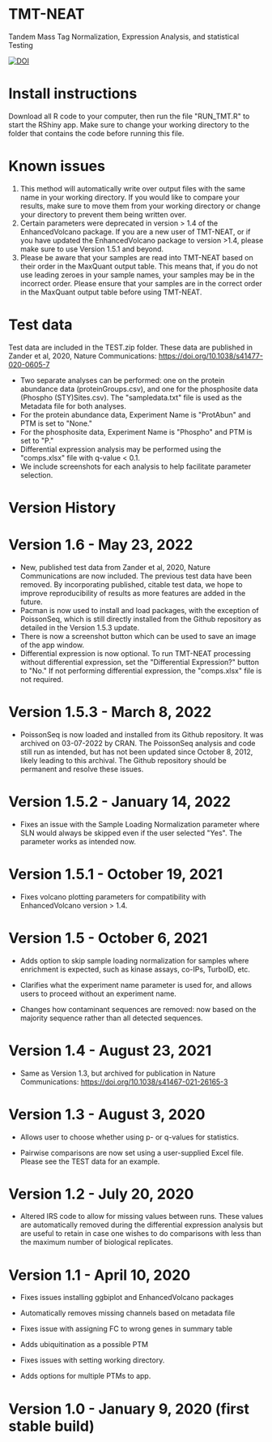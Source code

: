# TMT-NEAT
Tandem Mass Tag Normalization, Expression Analysis, and statistical Testing

[![DOI](https://zenodo.org/badge/232925706.svg)](https://zenodo.org/badge/latestdoi/232925706)

# Install instructions
Download all R code to your computer, then run the file "RUN_TMT.R" to start the RShiny app. Make sure to change your working directory to the folder that contains the code before running this file.

# Known issues
1) This method will automatically write over output files with the same name in your working directory. If you would like to compare your results, make sure to move them from your working directory or change your directory to prevent them being written over.
2) Certain parameters were deprecated in version > 1.4 of the EnhancedVolcano package. If you are a new user of TMT-NEAT, or if you have updated the EnhancedVolcano package to version >1.4, please make sure to use Version 1.5.1 and beyond.
3) Please be aware that your samples are read into TMT-NEAT based on their order in the MaxQuant output table. This means that, if you do not use leading zeroes in your sample names, your samples may be in the incorrect order. Please ensure that your samples are in the correct order in the MaxQuant output table before using TMT-NEAT.

# Test data
Test data are included in the TEST.zip folder. These data are published in Zander et al, 2020, Nature Communications: 
https://doi.org/10.1038/s41477-020-0605-7

- Two separate analyses can be performed: one on the protein abundance data (proteinGroups.csv), and one for the phosphosite data (Phospho (STY)Sites.csv). The "sampledata.txt" file is used as the Metadata file for both analyses.
- For the protein abundance data, Experiment Name is "ProtAbun" and PTM is set to "None."
- For the phosphosite data, Experiment Name is "Phospho" and PTM is set to "P."
- Differential expression analysis may be performed using the "comps.xlsx" file with q-value < 0.1. 
- We include screenshots for each analysis to help facilitate parameter selection.

# Version History

# Version 1.6 - May 23, 2022
- New, published test data from Zander et al, 2020, Nature Communications are now included. The previous test data have been removed. By incorporating published, citable test data, we hope to improve reproducibility of results as more features are added in the future.
- Pacman is now used to install and load packages, with the exception of PoissonSeq, which is still directly installed from the Github repository as detailed in the Version 1.5.3 update.
- There is now a screenshot button which can be used to save an image of the app window.
- Differential expression is now optional. To run TMT-NEAT processing without differential expression, set the "Differential Expression?" button to "No." If not performing differential expression, the "comps.xlsx" file is not required.

# Version 1.5.3 - March 8, 2022
- PoissonSeq is now loaded and installed from its Github repository. It was archived on 03-07-2022 by CRAN. The PoissonSeq analysis and code still run as intended, but has not been updated since October 8, 2012, likely leading to this archival. The Github repository should be permanent and resolve these issues.

# Version 1.5.2 - January 14, 2022
- Fixes an issue with the Sample Loading Normalization parameter where SLN would always be skipped even if the user selected "Yes". The parameter works as intended now.

# Version 1.5.1 - October 19, 2021
- Fixes volcano plotting parameters for compatibility with EnhancedVolcano version > 1.4.

# Version 1.5 - October 6, 2021
- Adds option to skip sample loading normalization for samples where enrichment is expected, such as kinase assays, co-IPs, TurboID, etc.

- Clarifies what the experiment name parameter is used for, and allows users to proceed without an experiment name.

- Changes how contaminant sequences are removed: now based on the majority sequence rather than all detected sequences.

# Version 1.4 - August 23, 2021

- Same as Version 1.3, but archived for publication in Nature Communications: https://doi.org/10.1038/s41467-021-26165-3

# Version 1.3 - August 3, 2020

- Allows user to choose whether using p- or q-values for statistics.

- Pairwise comparisons are now set using a user-supplied Excel file. Please see the TEST data for an example.

# Version 1.2 - July 20, 2020

- Altered IRS code to allow for missing values between runs. These values are automatically removed during the differential expression analysis but are useful to retain in case one wishes to do comparisons with less than the maximum number of biological replicates.

# Version 1.1 - April 10, 2020 

- Fixes issues installing ggbiplot and EnhancedVolcano packages

- Automatically removes missing channels based on metadata file

- Fixes issue with assigning FC to wrong genes in summary table

- Adds ubiquitination as a possible PTM

- Fixes issues with setting working directory.

- Adds options for multiple PTMs to app.


# Version 1.0 - January 9, 2020 (first stable build)
